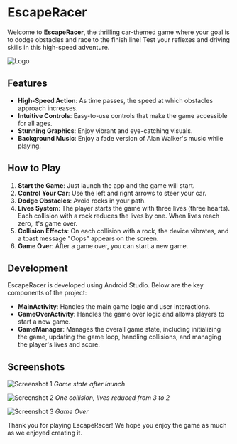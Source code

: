 # EscapeRacer

Welcome to **EscapeRacer**, the thrilling car-themed game where your goal is to dodge obstacles and race to the finish line! Test your reflexes and driving skills in this high-speed adventure.

![Logo](app/src/main/res/drawable/logo.png)

## Features

- **High-Speed Action**: As time passes, the speed at which obstacles approach increases.
- **Intuitive Controls**: Easy-to-use controls that make the game accessible for all ages.
- **Stunning Graphics**: Enjoy vibrant and eye-catching visuals.
- **Background Music**: Enjoy a fade version of Alan Walker's music while playing.


## How to Play

1. **Start the Game**: Just launch the app and the game will start.
2. **Control Your Car**: Use the left and right arrows to steer your car.
3. **Dodge Obstacles**: Avoid rocks in your path.
4. **Lives System**: The player starts the game with three lives (three hearts). Each collision with a rock reduces the lives by one. When lives reach zero, it's game over.
5. **Collision Effects**: On each collision with a rock, the device vibrates, and a toast message "Oops" appears on the screen.
6. **Game Over**: After a game over, you can start a new game.

## Development

EscapeRacer is developed using Android Studio. Below are the key components of the project:

- **MainActivity**: Handles the main game logic and user interactions.
- **GameOverActivity**: Handles the game over logic and allows players to start a new game.
- **GameManager**: Manages the overall game state, including initializing the game, updating the game loop, handling collisions, and managing the player's lives and score.

## Screenshots

![Screenshot 1](app/screenshots/screenshot1.jpg)
*Game state after launch*

![Screenshot 2](app/screenshots/screenshot2.jpg)
*One collision, lives reduced from 3 to 2*

![Screenshot 3](app/screenshots/screenshot3.jpg)
*Game Over*

Thank you for playing EscapeRacer! We hope you enjoy the game as much as we enjoyed creating it.
